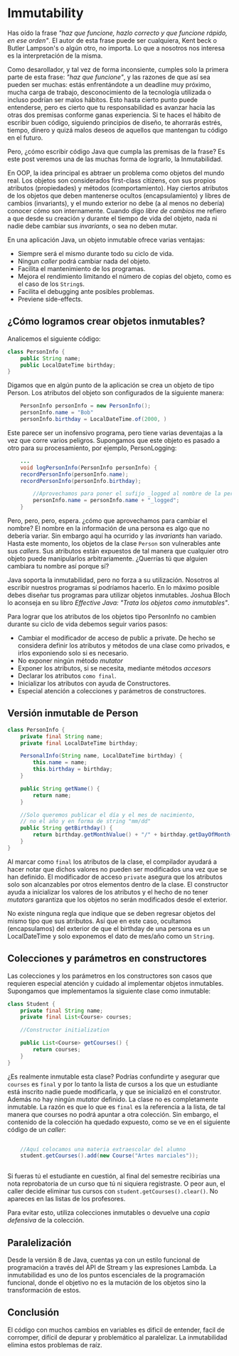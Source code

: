 # Immutability 
Has oído la frase *"haz que funcione, hazlo correcto y que funcione rápido, en ese orden"*. El autor de esta frase puede ser cualquiera, Kent beck o Butler Lampson's o algún otro, no importa. Lo que a nosotros nos interesa es la interpretación de la misma.

Como desarollador, y tal vez de forma inconsiente, cumples solo la primera parte de esta frase: *"haz que funcione"*, y las razones de que así sea pueden ser muchas: estás enfrentándote a un deadline muy próximo, mucha carga de trabajo, desconocimiento de la tecnología utilizada o incluso podrían ser malos hábitos. Esto hasta cierto punto puede entenderse, pero es cierto que tu responsabilidad es avanzar hacia las otras dos premisas conforme ganas experiencia. Si te haces el hábito de escribir buen código, siguiendo principios de diseño, te ahorrarás estrés, tiempo, dinero y quizá malos deseos de aquellos que mantengan tu código en el futuro.

Pero, ¿cómo escribir código Java que cumpla las premisas de la frase? Es este post veremos una de las muchas forma de lograrlo, la Inmutabilidad.

En OOP, la idea principal es abtraer un problema como objetos del mundo real. Los objetos son considerados first-class citizens, con sus propios atributos (propiedades) y métodos (comportamiento). Hay ciertos atributos de los objetos que deben mantenerse ocultos (encapsulamiento) y libres de cambios (invariants), y el mundo exterior no debe (a al menos no debería) conocer cómo son internamente. Cuando digo *libre de cambios* me refiero a que desde su creación y durante el tiempo de vida del objeto, nada ni nadie debe cambiar sus *invariants*, o sea no deben mutar.

En una aplicación Java, un objeto inmutable ofrece varias ventajas:
* Siempre será el mismo durante todo su ciclo de vida.
* Ningun *caller* podrá cambiar nada del objeto.
* Facilita el mantenimiento de los programas.
* Mejora el rendimiento limitando el número de copias del objeto, como es el caso de los `String`s.
* Facilita el debugging ante posibles problemas.
* Previene side-effects.

## ¿Cómo logramos crear objetos inmutables?
Analicemos el siguiente código:

```java
class PersonInfo {
    public String name;
    public LocalDateTime birthday;
}
```

Digamos que en algún punto de la aplicación se crea un objeto de tipo Person. Los atributos del objeto son configurados de la siguiente manera:
```java
    PersonInfo personInfo = new PersonInfo();
    personInfo.name = "Bob"
    personInfo.birthday = LocalDateTime.of(2000, )
```

Este parece ser un inofensivo programa, pero tiene varias deventajas a la vez que corre varios peligros. Supongamos que este objeto es pasado a otro para su procesamiento, por ejemplo, PersonLogging:
```java
    ...
    void logPersonInfo(PersonInfo personInfo) {
	recordPersonInfo(personInfo.name);
	recordPersonInfo(personInfo.birthday);

        //Aprovechamos para poner el sufijo _logged al nombre de la persona
        personInfo.name = personInfo.name + "_logged";
    }
```

Pero, pero, pero, espera. ¿cómo que aprovechamos para cambiar el nombre? El nombre en la información de una persona es algo que no debería variar. Sin embargo aquí ha ocurrido y las *invariants* han variado. Hasta este momento, los objetos de la clase `Person` son vulnerables ante sus *callers*. Sus atributos están expuestos de tal manera que cualquier otro objeto puede manipularlos arbitrariamente. ¿Querrías tú que alguien cambiara tu nombre así porque sí?

Java soporta la inmutabilidad, pero no forza a su utilización. Nosotros al escribir nuestros programas sí podríamos hacerlo. En lo máximo posible debes diseñar tus programas para utilizar objetos inmutables. Joshua Bloch lo aconseja en su libro *Effective Java: "Trata los objetos como inmutables"*.

Para lograr que los atributos de los objetos tipo PersonInfo no cambien durante su ciclo de vida debemos seguir varios pasos:
* Cambiar el modificador de acceso de public a private. De hecho se considera definir los atributos y métodos de una clase como privados, e irlos exponiendo solo si es necesario.
* No exponer ningún método *mutator*
* Exponer los atributos, si se necesita, mediante métodos *accesors*
* Declarar los atributos `como final`.
* Inicializar los atributos con ayuda de Constructores.
* Especial atención a colecciones y parámetros de constructores.

## Versión inmutable de Person


```java
class PersonInfo {
    private final String name;
    private final LocalDateTime birthday;

    PersonalInfo(String name, LocalDateTime birthday) {
        this.name = name;
        this.birthday = birthday;
    }

    public String getName() {
        return name;
    }

    //Solo queremos publicar el día y el mes de nacimiento,
    // no el año y en forma de string "mm/dd"
    public String getBirthday() {
        return birthday.getMonthValue() + "/" + birthday.getDayOfMonth();
    }
}
```
Al marcar como `final` los atributos de la clase, el compilador ayudará a hacer notar que dichos valores no pueden ser modificados una vez que se han definido. El modificador de acceso `private` asegura que los atributos solo son alcanzables por otros elementos dentro de la clase. El constructor ayuda a inicializar los valores de los atributos y el hecho de no tener *mutators* garantiza que los objetos no serán modificados desde el exterior. 

No existe ninguna regla que indique que se deben regresar objetos del mismo tipo que sus atributos. Así que en este caso, ocultamos (encapsulamos) del exterior de que el birthday de una persona es un LocalDateTime y solo exponemos el dato de mes/año como un `String`.

## Colecciones y parámetros en constructores
Las colecciones y los parámetros en los constructores son casos que requieren especial atención y cuidado al implementar objetos inmutables.
Supongamos que implementamos la siguiente clase como inmutable:
```java
class Student {
    private final String name;
    private final List<Course> courses;

    //Constructor initialization

    public List<Course> getCourses() {
        return courses; 
    }
}
```
¿Es realmente inmutable esta clase? Podrías confundirte y asegurar que `courses` es `final` y por lo tanto la lista de cursos a los que un estudiante está inscrito nadie puede modificarla, y que se inicializó en el construtor. Además no hay ningún *mutator* definido. La clase no es completamente inmutable. La razón es que lo que es `final` es la referencia a la lista, de tal manera que courses no podrá apuntar a otra colección. Sin embargo, el contenido de la colección ha quedado expuesto, como se ve en el siguiente código de un *caller*:

```java
   
    //Aquí colocamos una materia extraescolar del alumno
    student.getCourses().add(new Course("Artes marciales"));
   
```

Si fueras tú el estudiante en cuestión, al final del semestre recibirías una nota reprobatoria de un curso que tú ni siquiera registraste. O peor aun, el caller decide eliminar tus cursos con `student.getCourses().clear()`. No apareces en las listas de los profesores.

Para evitar esto, utiliza colecciones inmutables o devuelve una *copia defensiva* de la colección. 

  
## Paralelización
Desde la versión 8 de Java, cuentas ya con un estilo funcional de programación a través del API de Stream y las expresiones Lambda. La inmutabilidad es uno de los puntos escenciales de la programación funcional, donde el objetivo no es la mutación de los objetos sino la transformación de estos.


## Conclusión
El código con muchos cambios en variables es dificil de entender, facil de corromper, difícil de depurar y problemático al paralelizar. 
La inmutabilidad elimina estos problemas de raíz. 
